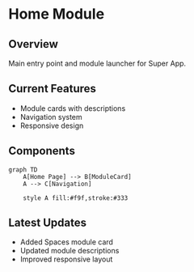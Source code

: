 # Home Module

## Overview
Main entry point and module launcher for Super App.

## Current Features
- Module cards with descriptions
- Navigation system
- Responsive design

## Components
```mermaid
graph TD
    A[Home Page] --> B[ModuleCard]
    A --> C[Navigation]
    
    style A fill:#f9f,stroke:#333
```

## Latest Updates
- Added Spaces module card
- Updated module descriptions
- Improved responsive layout 
